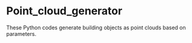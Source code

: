 # Point_cloud_generator
These Python codes generate building objects as point clouds based on parameters.
